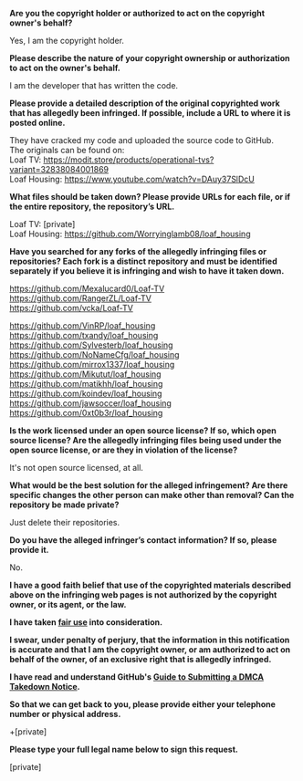 **Are you the copyright holder or authorized to act on the copyright owner's behalf?**

Yes, I am the copyright holder.

**Please describe the nature of your copyright ownership or authorization to act on the owner's behalf.**

I am the developer that has written the code.

**Please provide a detailed description of the original copyrighted work that has allegedly been infringed. If possible, include a URL to where it is posted online.**

They have cracked my code and uploaded the source code to GitHub.  
The originals can be found on:  
Loaf TV: https://modit.store/products/operational-tvs?variant=32838084001869  
Loaf Housing: https://www.youtube.com/watch?v=DAuy37SlDcU

**What files should be taken down? Please provide URLs for each file, or if the entire repository, the repository’s URL.**

Loaf TV: [private]   
Loaf Housing: https://github.com/Worryinglamb08/loaf_housing

**Have you searched for any forks of the allegedly infringing files or repositories? Each fork is a distinct repository and must be identified separately if you believe it is infringing and wish to have it taken down.**

https://github.com/Mexalucard0/Loaf-TV  
https://github.com/RangerZL/Loaf-TV  
https://github.com/vcka/Loaf-TV  

https://github.com/VinRP/loaf_housing  
https://github.com/txandy/loaf_housing  
https://github.com/Sylvesterb/loaf_housing  
https://github.com/NoNameCfg/loaf_housing  
https://github.com/mirrox1337/loaf_housing  
https://github.com/Mikutut/loaf_housing  
https://github.com/matikhh/loaf_housing  
https://github.com/koindev/loaf_housing  
https://github.com/jawsoccer/loaf_housing  
https://github.com/0xt0b3r/loaf_housing  

**Is the work licensed under an open source license? If so, which open source license? Are the allegedly infringing files being used under the open source license, or are they in violation of the license?**

It's not open source licensed, at all.

**What would be the best solution for the alleged infringement? Are there specific changes the other person can make other than removal? Can the repository be made private?**

Just delete their repositories.

**Do you have the alleged infringer’s contact information? If so, please provide it.**

No.

**I have a good faith belief that use of the copyrighted materials described above on the infringing web pages is not authorized by the copyright owner, or its agent, or the law.**

**I have taken <a href="https://www.lumendatabase.org/topics/22">fair use</a> into consideration.**

**I swear, under penalty of perjury, that the information in this notification is accurate and that I am the copyright owner, or am authorized to act on behalf of the owner, of an exclusive right that is allegedly infringed.**

**I have read and understand GitHub's <a href="https://docs.github.com/articles/guide-to-submitting-a-dmca-takedown-notice/">Guide to Submitting a DMCA Takedown Notice</a>.**

**So that we can get back to you, please provide either your telephone number or physical address.**

+[private]

**Please type your full legal name below to sign this request.**

[private]

